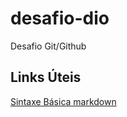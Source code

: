 # desafio-dio
Desafio Git/Github

## Links Úteis


[Sintaxe Básica markdown](https://www.markdownguide.org/basic-syntax/)
